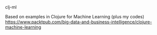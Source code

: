 clj-ml

Based on examples in Clojure for Machine Learning (plus my codes) https://www.packtpub.com/big-data-and-business-intelligence/clojure-machine-learning
